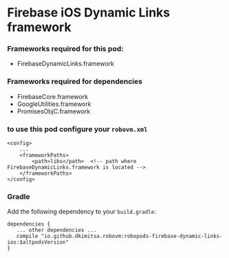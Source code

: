 # Firebase iOS Dynamic Links framework

### Frameworks required for this pod: 
* FirebaseDynamicLinks.framework

### Frameworks required for dependencies
* FirebaseCore.framework
* GoogleUtilities.framework
* PromisesObjC.framework
### to use this pod configure your `robovm.xml`

```
<config>
    ...
    <frameworkPaths>
        <path>libs</path>  <!-- path where FirebaseDynamicLinks.framework is located -->
    </frameworkPaths>
</config>
```

### Gradle

Add the following dependency to your `build.gradle`:

```
dependencies {
   ... other dependencies ...
   compile "io.github.dkimitsa.robovm:robopods-firebase-dynamic-links-ios:$altpodsVersion"
}
```
